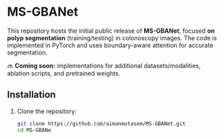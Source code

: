 # MS-GBANet

This repository hosts the initial public release of **MS-GBANet**, focused **on polyp segmentation** (training/testing) in colonoscopy images. The code is implemented in PyTorch and uses boundary-aware attention for accurate segmentation.

 🔜 **Coming soon:** implementations for additional datasets/modalities, ablation scripts, and pretrained weights.

 ## Installation

1. Clone the repository:
    ```sh
    git clone https://github.com/aimanmutasem/MS-GBANet.git
    cd MS-GBANe
    ```
